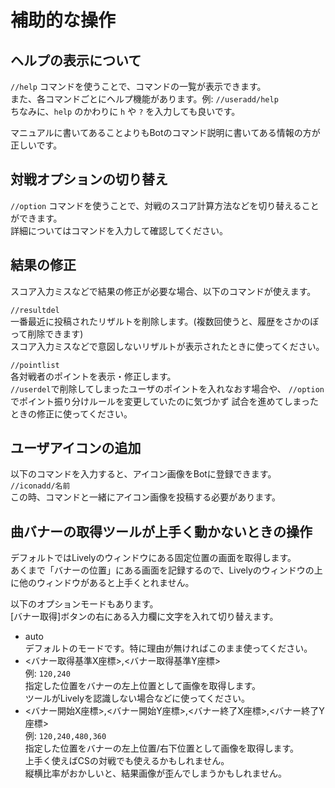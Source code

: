 # 補助的な操作

## ヘルプの表示について

`//help` コマンドを使うことで、コマンドの一覧が表示できます。  
また、各コマンドごとにヘルプ機能があります。例: `//useradd/help`  
ちなみに、`help` のかわりに `h` や `?` を入力しても良いです。

マニュアルに書いてあることよりもBotのコマンド説明に書いてある情報の方が正しいです。

## 対戦オプションの切り替え

`//option` コマンドを使うことで、対戦のスコア計算方法などを切り替えることができます。  
詳細についてはコマンドを入力して確認してください。

## 結果の修正

スコア入力ミスなどで結果の修正が必要な場合、以下のコマンドが使えます。

`//resultdel`  
一番最近に投稿されたリザルトを削除します。(複数回使うと、履歴をさかのぼって削除できます)  
スコア入力ミスなどで意図しないリザルトが表示されたときに使ってください。

`//pointlist`  
各対戦者のポイントを表示・修正します。  
`//userdel`で削除してしまったユーザのポイントを入れなおす場合や、
`//option` でポイント振り分けルールを変更していたのに気づかず
試合を進めてしまったときの修正に使ってください。

## ユーザアイコンの追加

以下のコマンドを入力すると、アイコン画像をBotに登録できます。  
`//iconadd/名前`  
この時、コマンドと一緒にアイコン画像を投稿する必要があります。

## 曲バナーの取得ツールが上手く動かないときの操作

デフォルトではLivelyのウィンドウにある固定位置の画面を取得します。  
あくまで「バナーの位置」にある画面を記録するので、Livelyのウィンドウの上に他のウィンドウがあると上手くとれません。

以下のオプションモードもあります。  
[バナー取得]ボタンの右にある入力欄に文字を入れて切り替えます。

- auto  
    デフォルトのモードです。特に理由が無ければこのまま使ってください。
- <バナー取得基準X座標>,<バナー取得基準Y座標>  
    例: `120,240`  
    指定した位置をバナーの左上位置として画像を取得します。  
    ツールがLivelyを認識しない場合などに使ってください。
- <バナー開始X座標>,<バナー開始Y座標>,<バナー終了X座標>,<バナー終了Y座標>  
    例: `120,240,480,360`  
    指定した位置をバナーの左上位置/右下位置として画像を取得します。  
    上手く使えばCSの対戦でも使えるかもしれません。  
    縦横比率がおかしいと、結果画像が歪んでしまうかもしれません。
